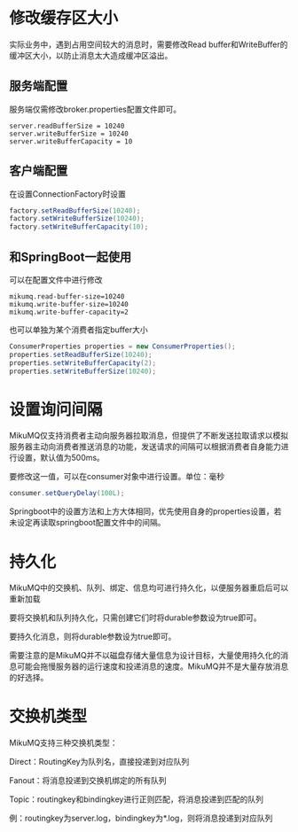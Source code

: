 # 修改缓存区大小

实际业务中，遇到占用空间较大的消息时，需要修改Read buffer和WriteBuffer的缓冲区大小，以防止消息太大造成缓冲区溢出。

## 服务端配置

服务端仅需修改broker.properties配置文件即可。

```properties
server.readBufferSize = 10240
server.writeBufferSize = 10240
server.writeBufferCapacity = 10
```

## 客户端配置

在设置ConnectionFactory时设置

```java
factory.setReadBufferSize(10240);
factory.setWriteBufferSize(10240);
factory.setWriteBufferCapacity(10);
```

## 和SpringBoot一起使用

可以在配置文件中进行修改

```properties
mikumq.read-buffer-size=10240
mikumq.write-buffer-size=10240
mikumq.write-buffer-capacity=2
```

也可以单独为某个消费者指定buffer大小

```java
ConsumerProperties properties = new ConsumerProperties();
properties.setReadBufferSize(10240);
properties.setWriteBufferCapacity(2);
properties.setWriteBufferSize(10240);
```

# 设置询问间隔

MikuMQ仅支持消费者主动向服务器拉取消息，但提供了不断发送拉取请求以模拟服务器主动向消费者推送消息的功能，发送请求的间隔可以根据消费者自身能力进行设置，默认值为500ms。

要修改这一值，可以在consumer对象中进行设置。单位：毫秒

```java
consumer.setQueryDelay(100L);
```

Springboot中的设置方法和上方大体相同，优先使用自身的properties设置，若未设定再读取springboot配置文件中的间隔。

# 持久化

MikuMQ中的交换机、队列、绑定、信息均可进行持久化，以便服务器重启后可以重新加载

要将交换机和队列持久化，只需创建它们时将durable参数设为true即可。

要持久化消息，则将durable参数设为true即可。

需要注意的是MikuMQ并不以磁盘存储大量信息为设计目标，大量使用持久化的消息可能会拖慢服务器的运行速度和投递消息的速度。MikuMQ并不是大量存放消息的好选择。

# 交换机类型

MikuMQ支持三种交换机类型：

Direct：RoutingKey为队列名，直接投递到对应队列

Fanout：将消息投递到交换机绑定的所有队列

Topic：routingkey和bindingkey进行正则匹配，将消息投递到匹配的队列

例：routingkey为server.log，bindingkey为*.log，则将消息投递到对应队列